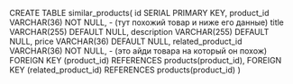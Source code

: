 CREATE TABLE
similar_products(
id SERIAL PRIMARY KEY,
product_id VARCHAR(36) NOT NULL,   - (тут похожий товар и ниже его данные)
title VARCHAR(255) DEFAULT NULL,
description VARCHAR(255) DEFAULT NULL,
price VARCHAR(36) DEFAULT NULL,
related_product_id VARCHAR(36) NOT NULL,   - (это айди товара на который он похож)
FOREIGN KEY (product_id) REFERENCES products(product_id),
FOREIGN KEY (related_product_id) REFERENCES products(product_id)
)

